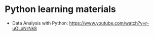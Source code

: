 # Python learning materials

- Data Analysis with Python: https://www.youtube.com/watch?v=r-uOLxNrNk8